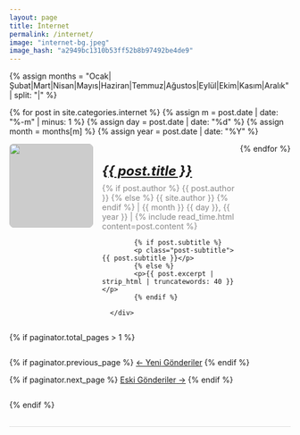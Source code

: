 ```yaml
---
layout: page
title: İnternet
permalink: /internet/
image: "internet-bg.jpeg"
image_hash: "a2949bc1310b53ff52b8b97492be4de9"
---
```

<style>

      .blog-post {
          display: flex;
          flex-wrap: wrap;
          margin-bottom: 2rem;
          border-bottom: 1px solid #ddd;
          padding-bottom: 1rem;
      }
      .blog-post img {
          max-width: 200px;
          margin-right: 1rem;
          border-radius: 8px;
          background-color: #ccc; /* Default gray color */
      }
      .blog-post .details {
          flex: 1;
      }
      .blog-post .details h5 {
          font-size: 1.5rem;
          margin-bottom: 0.5rem;
      }
      .blog-post .details p {
          margin: 0.5rem 0;
      }
      .blog-post .meta {
          font-size: 0.9rem;
          color: #888;
      }
      .blog-post img {
          width: 150px; /* Set a consistent width */
          height: 150px; /* Set a consistent height */
          object-fit: cover; /* Ensures the image fits well without distortion */
          margin-right: 1rem; /* Spacing between the image and text */
          border-radius: 8px; /* Optional: Rounds the corners */
      }

</style>
<div class="col-md-9 col-12">
  {% assign months = "Ocak|Şubat|Mart|Nisan|Mayıs|Haziran|Temmuz|Ağustos|Eylül|Ekim|Kasım|Aralık" | split: "|" %}

  {% for post in site.categories.internet %}
  {% assign m = post.date | date: "%-m" | minus: 1 %}
  {% assign day = post.date | date: "%d" %}
  {% assign month = months[m] %}
  {% assign year = post.date | date: "%Y" %}

  <div class="blog-post">
      <a href="{{ post.url | prepend: site.baseurl | replace: '//', '/' }}"><img src="{{site.baseurl}}/assets/img/pages/{{post.image}}?h={{post.image_hash}}" onerror="this.style.backgroundColor='#ccc'; this.style.objectFit='contain'; this.src='';"></a>
      <div class="details">
          <h5><a href="{{ post.url | prepend: site.baseurl | replace: '//', '/' }}">{{ post.title }}</a></h5>
          <p class="meta">  {% if post.author %}
            {{ post.author }}
            {% else %}
            {{ site.author }}
            {% endif %} | {{ month }} {{ day }}, {{ year }}  | {% include read_time.html content=post.content %}</p>

            {% if post.subtitle %}
            <p class="post-subtitle">{{ post.subtitle }}</p>
            {% else %}
            <p>{{ post.excerpt | strip_html | truncatewords: 40 }}</p>
            {% endif %}
          
      </div>
  </div>
  {% endfor %}

  <!-- Pager -->
  {% if paginator.total_pages > 1 %}

  <div class="clearfix">

  {% if paginator.previous_page %}
    <a class="btn btn-primary float-left"
      href="{{ paginator.previous_page_path | prepend: site.baseurl | replace: '//', '/' }}">&larr;
      Yeni<span class="d-none d-md-inline"> Gönderiler</span></a>
  {% endif %}

  {% if paginator.next_page %}
    <a class="btn btn-primary float-right"
      href="{{ paginator.next_page_path | prepend: site.baseurl | replace: '//', '/' }}">Eski<span
        class="d-none d-md-inline"> Gönderiler</span> &rarr;</a>
  {% endif %}

  </div>

  {% endif %}
</div>



